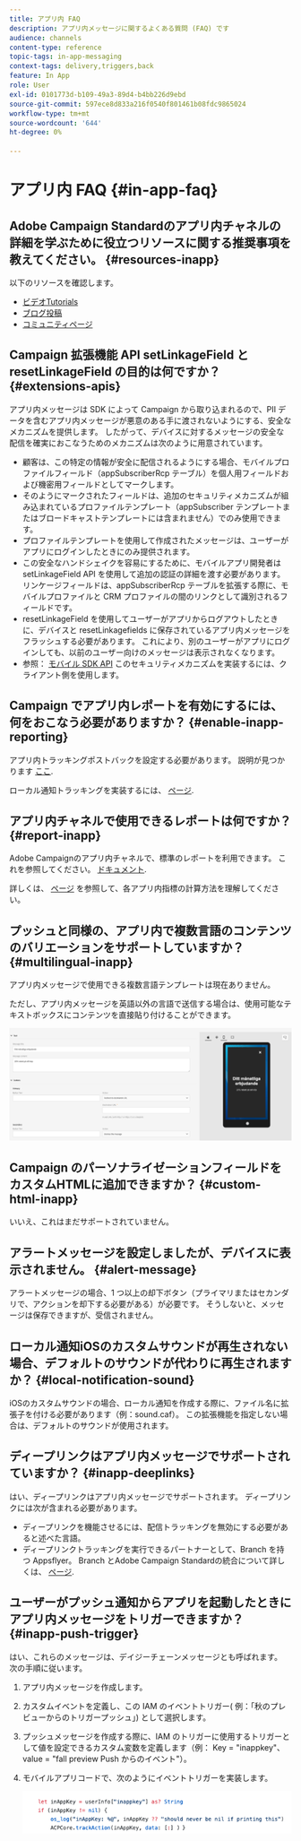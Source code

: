 ```yaml
---
title: アプリ内 FAQ
description: アプリ内メッセージに関するよくある質問 (FAQ) です
audience: channels
content-type: reference
topic-tags: in-app-messaging
context-tags: delivery,triggers,back
feature: In App
role: User
exl-id: 0101773d-b109-49a3-89d4-b4bb226d9ebd
source-git-commit: 597ece8d833a216f0540f801461b08fdc9865024
workflow-type: tm+mt
source-wordcount: '644'
ht-degree: 0%

---
```


# アプリ内 FAQ {#in-app-faq}

## Adobe Campaign Standardのアプリ内チャネルの詳細を学ぶために役立つリソースに関する推奨事項を教えてください。 {#resources-inapp}

以下のリソースを確認します。

* [ビデオTutorials](https://experienceleague.adobe.com/docs/campaign-standard-learn/tutorials/communication-channels/mobile/in-app/in-app-message-overview.html)
* [ブログ投稿](https://theblog.adobe.com/get-more-out-of-the-new-in-app-message-channel-from-adobe-campaign/)
* [コミュニティページ](https://experienceleaguecommunities.adobe.com/t5/adobe-campaign-standard/ct-p/adobe-campaign-standard-community)

## Campaign 拡張機能 API setLinkageField と resetLinkageField の目的は何ですか？ {#extensions-apis}

アプリ内メッセージは SDK によって Campaign から取り込まれるので、PII データを含むアプリ内メッセージが悪意のある手に渡されないようにする、安全なメカニズムを提供します。 したがって、デバイスに対するメッセージの安全な配信を確実におこなうためのメカニズムは次のように用意されています。

* 顧客は、この特定の情報が安全に配信されるようにする場合、モバイルプロファイルフィールド（appSubscriberRcp テーブル）を個人用フィールドおよび機密用フィールドとしてマークします。
* そのようにマークされたフィールドは、追加のセキュリティメカニズムが組み込まれているプロファイルテンプレート（appSubscriber テンプレートまたはブロードキャストテンプレートには含まれません）でのみ使用できます。
* プロファイルテンプレートを使用して作成されたメッセージは、ユーザーがアプリにログインしたときにのみ提供されます。
* この安全なハンドシェイクを容易にするために、モバイルアプリ開発者は setLinkageField API を使用して追加の認証の詳細を渡す必要があります。 リンケージフィールドは、appSubscriberRcp テーブルを拡張する際に、モバイルプロファイルと CRM プロファイルの間のリンクとして識別されるフィールドです。
* resetLinkageField を使用してユーザーがアプリからログアウトしたときに、デバイスと resetLinkagefields に保存されているアプリ内メッセージをフラッシュする必要があります。 これにより、別のユーザーがアプリにログインしても、以前のユーザー向けのメッセージは表示されなくなります。
* 参照： [モバイル SDK API](https://developer.adobe.com/client-sdks/documentation/adobe-campaign-standard/api-reference/) このセキュリティメカニズムを実装するには、クライアント側を使用します。

## Campaign でアプリ内レポートを有効にするには、何をおこなう必要がありますか？ {#enable-inapp-reporting}

アプリ内トラッキングポストバックを設定する必要があります。 説明が見つかります [ここ](../../administration/using/configuring-rules-launch.md#inapp-tracking-postback).

ローカル通知トラッキングを実装するには、 [ページ](../../administration/using/local-tracking.md).

## アプリ内チャネルで使用できるレポートは何ですか？ {#report-inapp}

Adobe Campaignのアプリ内チャネルで、標準のレポートを利用できます。 これを参照してください。 [ドキュメント](../../reporting/using/in-app-report.md).

詳しくは、 [ページ](../../reporting/using/indicator-calculation.md#in-app-delivery) を参照して、各アプリ内指標の計算方法を理解してください。

## プッシュと同様の、アプリ内で複数言語のコンテンツのバリエーションをサポートしていますか？ {#multilingual-inapp}

アプリ内メッセージで使用できる複数言語テンプレートは現在ありません。

ただし、アプリ内メッセージを英語以外の言語で送信する場合は、使用可能なテキストボックスにコンテンツを直接貼り付けることができます。

![](assets/faq_inapp.png)

## Campaign のパーソナライゼーションフィールドをカスタムHTMLに追加できますか？ {#custom-html-inapp}

いいえ、これはまだサポートされていません。

## アラートメッセージを設定しましたが、デバイスに表示されません。 {#alert-message}

アラートメッセージの場合、1 つ以上の却下ボタン（プライマリまたはセカンダリで、アクションを却下する必要がある）が必要です。 そうしないと、メッセージは保存できますが、受信されません。

## ローカル通知iOSのカスタムサウンドが再生されない場合、デフォルトのサウンドが代わりに再生されますか？ {#local-notification-sound}

iOSのカスタムサウンドの場合、ローカル通知を作成する際に、ファイル名に拡張子を付ける必要があります（例：sound.caf）。 この拡張機能を指定しない場合は、デフォルトのサウンドが使用されます。

## ディープリンクはアプリ内メッセージでサポートされていますか？ {#inapp-deeplinks}

はい、ディープリンクはアプリ内メッセージでサポートされます。 ディープリンクには次が含まれる必要があります。

* ディープリンクを機能させるには、配信トラッキングを無効にする必要があると述べた言語。
* ディープリンクトラッキングを実行できるパートナーとして、Branch を持つ Appsflyer。 Branch とAdobe Campaign Standardの統合について詳しくは、 [ページ](https://help.branch.io/using-branch/docs/adobe-campaign-standard-1).

## ユーザーがプッシュ通知からアプリを起動したときにアプリ内メッセージをトリガーできますか？ {#inapp-push-trigger}

はい、これらのメッセージは、デイジーチェーンメッセージとも呼ばれます。 次の手順に従います。

1. アプリ内メッセージを作成します。

1. カスタムイベントを定義し、この IAM のイベントトリガー( 例：「秋のプレビューからのトリガープッシュ」) として選択します。

1. プッシュメッセージを作成する際に、IAM のトリガーに使用するトリガーとして値を設定できるカスタム変数を定義します（例： Key = &quot;inappkey&quot;、value = &quot;fall preview Push からのイベント&quot;）。

1. モバイルアプリコードで、次のようにイベントトリガーを実装します。

   ![](assets/faq_inapp_2.png)
